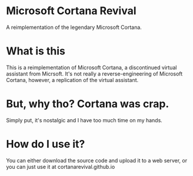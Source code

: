 # Microsoft Cortana Revival
A reimplementation of the legendary Microsoft Cortana.

# What is this
This is a reimplementation of Microsoft Cortana, a discontinued virtual assistant from Micrsoft. It's not really a reverse-engineering of Microsoft Cortana, however, a replication of the virtual assistant.

# But, why tho? Cortana was crap.
Simply put, it's nostalgic and I have too much time on my hands.

# How do I use it?
You can either download the source code and upload it to a web server, or you can just use it at cortanarevival.github.io

